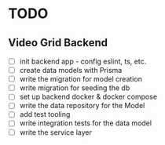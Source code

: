 # TODO

## Video Grid Backend
- [ ] init backend app - config eslint, ts, etc.
- [ ] create data models with Prisma
- [ ] write the migration for model creation
- [ ] write migration for seeding the db
- [ ] set up backend docker & docker compose
- [ ] write the data repository for the Model
- [ ] add test tooling
- [ ] write integration tests for the data model
- [ ] write the service layer